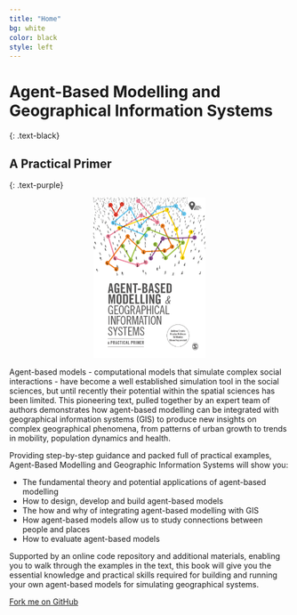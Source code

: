 ```yaml
---
title: "Home"
bg: white
color: black
style: left
---
```


# Agent-Based Modelling and Geographical Information Systems
{: .text-black}

## A Practical Primer
{: .text-purple}


<p style="text-align:center;">
<img src="./img/BookCover.png" alt="A picture of the book" style="width:40%;" />
</p>

Agent-based models - computational models that simulate complex social interactions - have become a well established simulation tool in the social sciences, but until recently their potential within the spatial sciences has been limited.  This pioneering text, pulled together by an expert team of authors demonstrates how agent-based modelling can be integrated with geographical information systems (GIS) to produce new insights on complex geographical phenomena, from patterns of urban growth to trends in mobility, population dynamics and health. 

Providing step-by-step guidance and packed full of practical examples, Agent-Based Modelling and Geographic Information Systems will show you: 

 - The fundamental theory and potential applications of agent-based modelling 
 - How to design, develop and build agent-based models 
 - The how and why of integrating agent-based modelling with GIS 
 - How agent-based models allow us to study connections between people and places 
 - How to evaluate agent-based models 

Supported by an online code repository and additional materials, enabling you to walk through the examples in the text, this book will give you the essential knowledge and practical skills required for building and running your own agent-based models for simulating geographical systems. 

<span id="forkongithub">
  <a href="{{ site.source_link }}" class="bg-blue">
    Fork me on GitHub
  </a>
</span>
